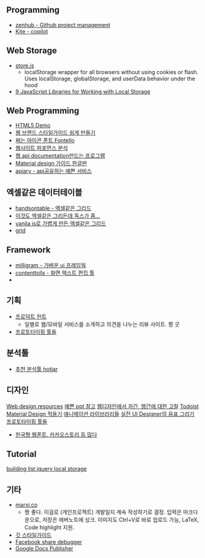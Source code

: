 ## Programming
- [zenhub - Github project management](https://www.zenhub.io/)
- [Kite - copilot](https://kite.com/)

## Web Storage
- [store.js](https://github.com/marcuswestin/store.js)
    - localStorage wrapper for all browsers without using cookies or flash. Uses localStorage, globalStorage, and userData behavior under the hood 
- [9 JavaScript Libraries for Working with Local Storage](http://www.sitepoint.com/9-javascript-libraries-working-with-local-storage/)

## Web Programming
- [HTML5 Demo](http://html5demos.com/)
- [웹 브랜드 스타일가이드 쉽게 만들기](https://frontify.com/styleguide)
- [쩌는 아이콘 폰트 Fontello](http://fontello.com/)
- [웹사이트 퍼포먼스 분석](https://website.grader.com/)
- [웹 api documentation만드는 프로그램](https://github.com/tripit/slate)
- [Material design 가이드 한글판](http://davidhyk.github.io/google-design-ko/material-design/introduction.html)
- [apiary - api공유하는 예쁜 서비스](https://app.apiary.io/)

## 엑셀같은 데이터테이블
- [handsontable - 엑셀같은 그리드](https://handsontable.com/)
- [이것도 엑셀같은 그리든데 독스가 좀...](http://spreadsheets.github.io/WickedGrid/#)
- [vanila js로 가볍게 만든 엑셀같은 그리드](http://jsfiddle.net/ondras/hyfn3/)
- [grid](http://dhtmlx.com/docs/products/dhtmlxGrid/)

## Framework
- [milligram - 가벼운 ui 프레임웍](https://milligram.github.io/)
- [contenttolls - 화면 텍스트 편집 툴](http://getcontenttools.com/demo)
- 

## 기획
- [프로덕트 헌트](http://www.producthunt.com/)
    + 일별로 웹/모바일 서비스를 소개하고 의견을 나누는 리뷰 사이트. 짱 굿
- [프로토타이핑 툴들](http://yslab.kr/94)

## 분석툴
- [추천 분석툴 hotjar](http://www.dev-diary.com/archives/4424?utm_source=weirdmeetup&utm_medium=original_link_on_post&utm_campaign=%EC%B6%94%EC%B2%9C+%EB%B6%84%EC%84%9D%ED%88%B4+Hotjar)

## 디자인
[Web design resources](http://enboard.co/webdesign/)
[예쁜 ppt 참고](http://slides.com/gsklee/functional-programming-in-5-minutes#/)
[웹디자인에서 자간, 행간에 대한 고찰](http://slowalk.tistory.com/2194?utm_content=buffer1c8a3&utm_medium=social&utm_source=facebook.com&utm_campaign=buffer)
[Todoist Material Design 적용기](https://blog.todoist.com/ko/2015/07/30/what-we-learned-from-crafting-todoists-material-design/)
[애니메이션 라이브러리들](http://koreawebdesign.com/animation-library-2016/)
[실전 UI Designer의 음표 그리기](http://yeun.github.io/2014/07/26/note-icon.html)
[프로토타이핑 툴들](https://medium.com/@josephkim/%EC%83%88%EB%A1%9C-%EB%B0%B0%EC%9A%B0%EA%B3%A0-%EC%9E%88%EB%8A%94-%ED%94%84%EB%A1%9C%ED%86%A0%ED%83%80%EC%9D%B4%ED%95%91-%ED%88%B4%EC%97%90-%EB%8C%80%ED%95%9C-%EA%B0%84%EB%8B%A8%ED%95%9C-%EC%86%8C%EA%B0%90-26fed41c3262#.jyphqmq5j)
- [한국형 웹폰트. 카카오스토리 등 많다](https://fontium.koism.com/service/)

## Tutorial
[building list jquery local storage](http://www.sitepoint.com/building-list-jquery-local-storage/)

## 기타
- [marxi.co](marxi.co)
    - 짱 좋다. 이걸로 (개인프로젝트) 개발일지 계속 작성하기로 결정. 입력은 마크다운으로, 저장은 에버노트에 싱크. 이미지도 Ctrl+V로 바로 업로드 가능, LaTeX, Code highlight 지원.
- [깃 스타일가이드](https://github.com/ikaruce/git-style-guide)
- [Facebook share debugger](https://developers.facebook.com/tools/debug/og/object/)
- [Google Docs Publisher](http://gdoc.pub/)
